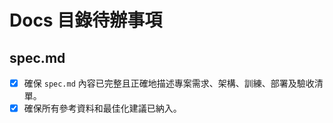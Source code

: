 # Docs 目錄待辦事項

## spec.md
- [x] 確保 `spec.md` 內容已完整且正確地描述專案需求、架構、訓練、部署及驗收清單。
- [x] 確保所有參考資料和最佳化建議已納入。
